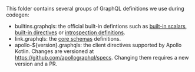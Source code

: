 This folder contains several groups of GraphQL definitions we use during codegen:

* builtins.graphqls: the official built-in defintions such as [built-in scalars](https://spec.graphql.org/draft/#sec-Scalars.Built-in-Scalars), [built-in directives](https://spec.graphql.org/draft/#sec-Type-System.Directives.Built-in-Directives) or [introspection definitions](https://spec.graphql.org/draft/#sec-Schema-Introspection.Schema-Introspection-Schema).
* link.graphqls: the [core schemas](https://specs.apollo.dev/link/v1.0/) definitions.
* apollo-${version}.graphqls: the client directives supported by Apollo Kotlin. Changes are versioned at https://github.com/apollographql/specs. Changing them requires a new version and a PR.

